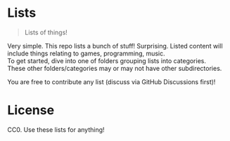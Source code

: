 # Lists
> Lists of things!

Very simple. This repo lists a bunch of stuff! Surprising. Listed content will include things relating to games, programming, music.  
To get started, dive into one of folders grouping lists into categories.  
These other folders/categories may or may not have other subdirectories.  

You are free to contribute any list (discuss via GitHub Discussions first)!

# License
CC0. Use these lists for anything!
